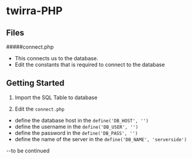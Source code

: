 twirra-PHP
=================

## Files
#####connect.php
  * This connects us to the database. 
  * Edit the constants that is required to connect to the database



## Getting Started

1. Import the SQL Table to database

2. Edit the `connect.php`
  * define the database host in the `define('DB_HOST', '')`
  * define the username in the `define('DB_USER', '')`
  * define the password in the `define('DB_PASS', '')`
  * define the name of the server in the `define('DB_NAME', 'serverside')`

--to be continued